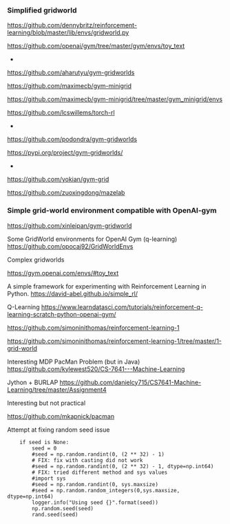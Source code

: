 
### Simplified gridworld

 https://github.com/dennybritz/reinforcement-learning/blob/master/lib/envs/gridworld.py

 https://github.com/openai/gym/tree/master/gym/envs/toy_text

-

 https://github.com/aharutyu/gym-gridworlds

 https://github.com/maximecb/gym-minigrid

 https://github.com/maximecb/gym-minigrid/tree/master/gym_minigrid/envs

 https://github.com/lcswillems/torch-rl

-

 https://github.com/podondra/gym-gridworlds

 https://pypi.org/project/gym-gridworlds/

-

 https://github.com/yokian/gym-grid

 https://github.com/zuoxingdong/mazelab

### Simple grid-world environment compatible with OpenAI-gym
https://github.com/xinleipan/gym-gridworld

Some GridWorld environments for OpenAI Gym (q-learning)
https://github.com/opocaj92/GridWorldEnvs

Complex gridworlds

https://gym.openai.com/envs/#toy_text

A simple framework for experimenting with Reinforcement Learning in Python.
https://david-abel.github.io/simple_rl/

Q-Learning
https://www.learndatasci.com/tutorials/reinforcement-q-learning-scratch-python-openai-gym/

https://github.com/simoninithomas/reinforcement-learning-1

https://github.com/simoninithomas/reinforcement-learning-1/tree/master/1-grid-world

Interesting MDP PacMan Problem (but in Java)
https://github.com/kylewest520/CS-7641---Machine-Learning

Jython + BURLAP
https://github.com/danielcy715/CS7641-Machine-Learning/tree/master/Assignment4


Interesting but not practical

https://github.com/mkapnick/pacman

Attempt at fixing random seed issue

```
    if seed is None:
        seed = 0
        #seed = np.random.randint(0, (2 ** 32) - 1)
        # FIX: fix with casting did not work
        #seed = np.random.randint(0, (2 ** 32) - 1, dtype=np.int64)
        # FIX: tried different method and sys values
        #import sys
        #seed = np.random.randint(0, sys.maxsize)
        #seed = np.random.random_integers(0,sys.maxsize, dtype=np.int64)
        logger.info("Using seed {}".format(seed))
        np.random.seed(seed)
        rand.seed(seed)
```